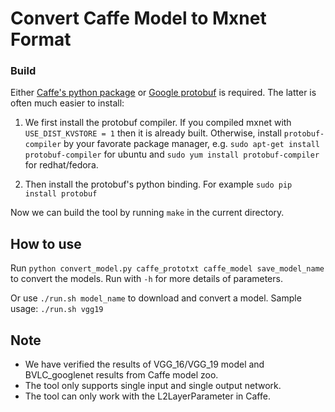 # Convert Caffe Model to Mxnet Format

### Build

Either [Caffe's python package](http://caffe.berkeleyvision.org/installation.html) or [Google protobuf](https://developers.google.com/protocol-buffers/?hl=en) is required. The latter is often much easier to install:  

1. We first install the protobuf compiler. If you compiled mxnet with `USE_DIST_KVSTORE = 1` then it is already built. Otherwise, install `protobuf-compiler` by your favorate package manager, e.g. `sudo apt-get install protobuf-compiler` for ubuntu and `sudo yum install protobuf-compiler` for redhat/fedora. 

2. Then install the protobuf's python binding. For example `sudo pip install protobuf`

Now we can build the tool by running `make` in the current directory.

## How to use

Run ```python convert_model.py caffe_prototxt caffe_model save_model_name``` to convert the models. Run with ```-h``` for more details of parameters.

Or use `./run.sh model_name` to download and convert a model. Sample usage:
`./run.sh vgg19`

## Note

* We have verified the results of VGG_16/VGG_19 model and BVLC_googlenet results from Caffe model zoo.
* The tool only supports single input and single output network.
* The tool can only work with the L2LayerParameter in Caffe.
